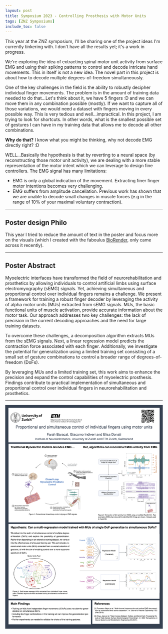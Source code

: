 ```yaml
---
layout: post
title: Symposium 2023 - Controlling Prosthesis with Motor Units
tags: [ZNZ Symposiums]
include_toc: false
---
```


This year at the ZNZ symposium, I'll be sharing one of the project ideas I'm currently tinkering with. I don't have all the results yet; it's a work in progress.

We're exploring the idea of extracting spinal motor unit activity from surface EMG and using their spiking patterns to control and decode intricate hand movements. This in itself is not a new idea. The novel part in this project is about how to decode multiple degrees-of-freedom simultaneously. 

One of the key challenges in the field is the ability to robustly decipher individual finger movements. The problem is in the amount of training data needed to do that...Let's think about it, we have 5 fingers :D and we can move them in any combination possible (mostly). If we want to capture all of those variations, we would need a dataset with fingers moving in every possible way. This is very tedious and well...impractical. In this project, I am trying to look for shortcuts. In other words, what is the smallest possible set of gestures I can have in my training data that allows me to decode all other combinations.


**Why do that?** I know what you might be thinking, why not decode EMG directly right? :D 

WELL...Basically the hypothesis is that by reverting to a neural space (by reconstructing those motor unit activity), we are dealing with a more stable representation of the motor intent which we can leverage to design fine controllers. The EMG signal has many limitations:
- EMG is only a global indication of the movement. Extracting finer finger motor intentions becomes very challenging.
- EMG suffers from amplitude cancellation. Previous work has shown that we are unable to decode small changes in muscle forces (e.g in the range of 10% of your maximal voluntary contraction). 


----
## Poster design Philo
This year I tried to reduce the amount of text in the poster and focus more on the visuals (which I created with the faboulus [BioRender](https://www.biorender.com), only came across it recently).


---
## Poster Abstract
Myoelectric interfaces have transformed the field of neurorehabilitation and prosthetics by allowing individuals to control artificial limbs using surface electromyography (sEMG) signals. Yet, achieving simultaneous and proportional control over individual fingers remains a challenge. We present a framework for training a robust finger decoder by leveraging the activity of alpha motor units (MUs) extracted from sEMG signals. MUs, the basic functional units of muscle activation, provide accurate information about the motor task. Our approach addresses two key challenges: the lack of precision in the current decoding approaches and the need for large training datasets.

To overcome these challenges, a decomposition algorithm extracts MUs from the sEMG signals. Next, a linear regression model predicts the contraction force associated with each finger. Additionally, we investigate the potential for generalization using a limited training set consisting of a small set of gesture combinations to control a broader range of degrees-of-freedom (DoFs).

By leveraging MUs and a limited training set, this work aims to enhance the precision and expand the control capabilities of myoelectric prosthesis. Findings contribute to practical implementation of simultaneous and proportional control over individual fingers in neurorehabilitation and prosthetics.


----


<img src="/posters/figures/ZNZ_Simposium2023_MUEMG-4.png" alt="drawing" width="700"/>

